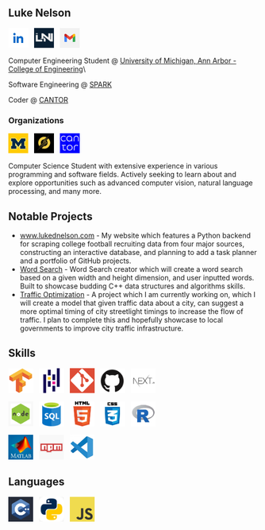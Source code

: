 ## Luke Nelson

<a href="https://www.linkedin.com/in/nelsonluke"><img height="40" width="40" src="./img/linkedin.jpg"></a>&nbsp;&nbsp;
<a href="https://www.lukednelson.com"><img height="40" width="40" src="./img/mywebsite.png"></a>&nbsp;&nbsp;
<a href="mailto:ldnelson16@gmail.com"><img height="40" width="40" src="./img/email.jpg"></a>&nbsp;&nbsp;

Computer Engineering Student @ [University of Michigan, Ann Arbor - College of Engineering](https://www.engin.umich.edu/)\ 

Software Engineering @ [SPARK](https://spark.engin.umich.edu/) 

Coder @ [CANTOR](https://michigancantor.com/) 

### Organizations

<img height="40" width="40" src="./img/michigan.jpg">&nbsp;&nbsp;
<img height="40" width="40" src="./img/spark.jpeg">&nbsp;&nbsp;
<img height="40" width="40" src="./img/cantor.png">&nbsp;&nbsp;

Computer Science Student with extensive experience in various programming and software fields.
Actively seeking to learn about and explore opportunities such as advanced computer vision, natural language processing, and many more. 

## Notable Projects

- [www.lukednelson.com</a>](https://www.lukednelson.com) - My website which features a Python backend for scraping college football recruiting data from four major sources, constructing an interactive database, and planning to add a task planner and a portfolio of GitHub projects.
- [Word Search](github.com/ldnelson16/wordsearch) - Word Search creator which will create a word search based on a given width and height dimension, and user inputted words. Built to showcase budding C++ data structures and algorithms skills.
- [Traffic Optimization](github.com/ldnelson16/trafficoptimizer) - A project which I am currently working on, which I will create a model that given traffic data about a city, can suggest a more optimal timing of city streetlight timings to increase the flow of traffic. I plan to complete this and hopefully showcase to local governments to improve city traffic infrastructure. 

## Skills

<img height="50" width="50" src="./img/tensorflow.png">&nbsp;&nbsp;
<img height="50" width="50" src="./img/pandas.png">&nbsp;&nbsp;
<img height="50" width="50" src="./img/git.png">&nbsp;&nbsp;
<img height="50" width="50" src="./img/github.png">&nbsp;&nbsp;
<img height="50" width="50" src="./img/nextjs.jpg">&nbsp;&nbsp;

<img height="50" width="50" src="./img/nodejs.jpg">&nbsp;&nbsp;
<img height="50" width="50" src="./img/sql.png">&nbsp;&nbsp;
<img height="50" width="50" src="./img/html.png">&nbsp;&nbsp;
<img height="50" width="50" src="./img/css.png">&nbsp;&nbsp;
<img height="50" width="50" src="./img/r.jpg">&nbsp;&nbsp;

<img height="50" width="50" src="./img/matlab.jpg">&nbsp;&nbsp;
<img height="50" width="50" src="./img/nodeprojectmanager.jpg">&nbsp;&nbsp;
<img height="50" width="50" src="./img/vscode.jpg">&nbsp;&nbsp;

## Languages

<img height="50" width="50" src="./img/cpp.jpg">&nbsp;&nbsp;
<img height="50" width="50" src="./img/python.jpg">&nbsp;&nbsp;
<img height="50" width="50" src="./img/javascript.png">&nbsp;&nbsp;